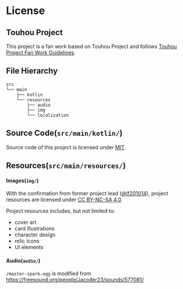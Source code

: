 # License

## Touhou Project

This project is a fan work based on Touhou Project and follows [Touhou Project Fan Work Guidelines][touhou].

## File Hierarchy

```
src
└── main
    ├── kotlin
    └── resources
        ├── audio
        ├── img
        └── localization
```

## Source Code(`src/main/kotlin/`)

Source code of this project is licensed under [MIT][mit].

## Resources(`src/main/resources/`)

#### Images(`img/`)

With the confirmation from former project lead ([@lf201014](https:github.com/lf201014)), project resources are licensed under [CC BY-NC-SA 4.0][cc-by-nc-sa].

Project resources includes, but not limited to:

- cover art
- card illustrations
- character design
- relic icons
- UI elements

#### Audio(`audio/`)

`/master-spark.ogg` is modified from <https://freesound.org/people/Jacoder23/sounds/577081/>

[mit]: LICENSES/MIT.txt
[touhou]: LICENSES/Touhou.md
[cc-by-nc-sa]: LICENSES/CC-BY-NC-SA.txt

